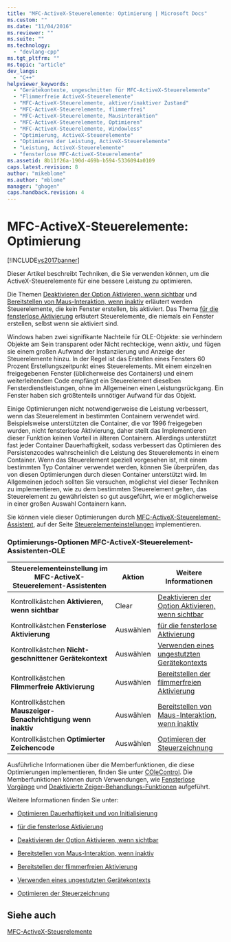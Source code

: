 ```yaml
---
title: "MFC-ActiveX-Steuerelemente: Optimierung | Microsoft Docs"
ms.custom: ""
ms.date: "11/04/2016"
ms.reviewer: ""
ms.suite: ""
ms.technology: 
  - "devlang-cpp"
ms.tgt_pltfrm: ""
ms.topic: "article"
dev_langs: 
  - "C++"
helpviewer_keywords: 
  - "Gerätekontexte, ungeschnitten für MFC-ActiveX-Steuerelemente"
  - "Flimmerfreie ActiveX-Steuerelemente"
  - "MFC-ActiveX-Steuerelemente, aktiver/inaktiver Zustand"
  - "MFC-ActiveX-Steuerelemente, flimmerfrei"
  - "MFC-ActiveX-Steuerelemente, Mausinteraktion"
  - "MFC-ActiveX-Steuerelemente, Optimieren"
  - "MFC-ActiveX-Steuerelemente, Windowless"
  - "Optimierung, ActiveX-Steuerelemente"
  - "Optimieren der Leistung, ActiveX-Steuerelemente"
  - "Leistung, ActiveX-Steuerelemente"
  - "fensterlose MFC-ActiveX-Steuerelemente"
ms.assetid: 8b11f26a-190d-469b-b594-5336094a0109
caps.latest.revision: 8
author: "mikeblome"
ms.author: "mblome"
manager: "ghogen"
caps.handback.revision: 4
---
```

# MFC-ActiveX-Steuerelemente: Optimierung
[!INCLUDE[vs2017banner](../assembler/inline/includes/vs2017banner.md)]

Dieser Artikel beschreibt Techniken, die Sie verwenden können, um die ActiveX\-Steuerelemente für eine bessere Leistung zu optimieren.  
  
 Die Themen [Deaktivieren der Option Aktivieren, wenn sichtbar](../mfc/turning-off-the-activate-when-visible-option.md) und [Bereitstellen von Maus\-Interaktion, wenn inaktiv](../mfc/providing-mouse-interaction-while-inactive.md) erläutert werden Steuerelemente, die kein Fenster erstellen, bis aktiviert.  Das Thema [für die fensterlose Aktivierung](../mfc/providing-windowless-activation.md) erläutert Steuerelemente, die niemals ein Fenster erstellen, selbst wenn sie aktiviert sind.  
  
 Windows haben zwei signifikante Nachteile für OLE\-Objekte: sie verhindern Objekte am Sein transparent oder Nicht rechteckige, wenn aktiv, und fügen sie einem großen Aufwand der Instanziierung und Anzeige der Steuerelemente hinzu.  In der Regel ist das Erstellen eines Fensters 60 Prozent Erstellungszeitpunkt eines Steuerelements.  Mit einem einzelnen freigegebenen Fenster \(üblicherweise des Containers\) und einem weiterleitendem Code empfängt ein Steuerelement dieselben Fensterdienstleistungen, ohne im Allgemeinen einen Leistungsrückgang.  Ein Fenster haben sich größtenteils unnötiger Aufwand für das Objekt.  
  
 Einige Optimierungen nicht notwendigerweise die Leistung verbessert, wenn das Steuerelement in bestimmten Containern verwendet wird.  Beispielsweise unterstützten die Container, die vor 1996 freigegeben wurden, nicht fensterlose Aktivierung, daher stellt das Implementieren dieser Funktion keinen Vorteil in älteren Containern.  Allerdings unterstützt fast jeder Container Dauerhaftigkeit, sodass verbessert das Optimieren des Persistenzcodes wahrscheinlich die Leistung des Steuerelements in einem Container.  Wenn das Steuerelement speziell vorgesehen ist, mit einem bestimmten Typ Container verwendet werden, können Sie überprüfen, das von diesen Optimierungen durch diesen Container unterstützt wird.  Im Allgemeinen jedoch sollten Sie versuchen, möglichst viel dieser Techniken zu implementieren, wie zu dem bestimmten Steuerelement gelten, das Steuerelement zu gewährleisten so gut ausgeführt, wie er möglicherweise in einer großen Auswahl Containern kann.  
  
 Sie können viele dieser Optimierungen durch [MFC\-ActiveX\-Steuerelement\-Assistent](../mfc/reference/mfc-activex-control-wizard.md), auf der Seite [Steuerelementeinstellungen](../mfc/reference/control-settings-mfc-activex-control-wizard.md) implementieren.  
  
### Optimierungs\-Optionen MFC\-ActiveX\-Steuerelement\-Assistenten\-OLE  
  
|Steuerelementeinstellung im MFC\-ActiveX\-Steuerelement\-Assistenten|Aktion|Weitere Informationen|  
|--------------------------------------------------------------------------|------------|---------------------------|  
|Kontrollkästchen **Aktivieren, wenn sichtbar**|Clear|[Deaktivieren der Option Aktivieren, wenn sichtbar](../mfc/turning-off-the-activate-when-visible-option.md)|  
|Kontrollkästchen **Fensterlose Aktivierung**|Auswählen|[für die fensterlose Aktivierung](../mfc/providing-windowless-activation.md)|  
|Kontrollkästchen **Nicht\-geschnittener Gerätekontext**|Auswählen|[Verwenden eines ungestutzten Gerätekontexts](../mfc/using-an-unclipped-device-context.md)|  
|Kontrollkästchen **Flimmerfreie Aktivierung**|Auswählen|[Bereitstellen der flimmerfreien Aktivierung](../mfc/providing-flicker-free-activation.md)|  
|Kontrollkästchen **Mauszeiger\-Benachrichtigung wenn inaktiv**|Auswählen|[Bereitstellen von Maus\-Interaktion, wenn inaktiv](../mfc/providing-mouse-interaction-while-inactive.md)|  
|Kontrollkästchen **Optimierter Zeichencode**|Auswählen|[Optimieren der Steuerzeichnung](../mfc/optimizing-control-drawing.md)|  
  
 Ausführliche Informationen über die Memberfunktionen, die diese Optimierungen implementieren, finden Sie unter [COleControl](../mfc/reference/colecontrol-class.md).  Die Memberfunktionen können durch Verwendungen, wie [Fensterlose Vorgänge](assetId:///e9e28f79-9a70-4ae4-a5aa-b3e92f1904df) und [Deaktivierte Zeiger\-Behandlungs\-Funktionen](assetId:///e9e28f79-9a70-4ae4-a5aa-b3e92f1904df) aufgeführt.  
  
 Weitere Informationen finden Sie unter:  
  
-   [Optimieren Dauerhaftigkeit und von Initialisierung](../mfc/optimizing-persistence-and-initialization.md)  
  
-   [für die fensterlose Aktivierung](../mfc/providing-windowless-activation.md)  
  
-   [Deaktivieren der Option Aktivieren, wenn sichtbar](../mfc/turning-off-the-activate-when-visible-option.md)  
  
-   [Bereitstellen von Maus\-Interaktion, wenn inaktiv](../mfc/providing-mouse-interaction-while-inactive.md)  
  
-   [Bereitstellen der flimmerfreien Aktivierung](../mfc/providing-flicker-free-activation.md)  
  
-   [Verwenden eines ungestutzten Gerätekontexts](../mfc/using-an-unclipped-device-context.md)  
  
-   [Optimieren der Steuerzeichnung](../mfc/optimizing-control-drawing.md)  
  
## Siehe auch  
 [MFC\-ActiveX\-Steuerelemente](../mfc/mfc-activex-controls.md)